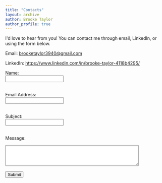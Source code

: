 ```yaml
---
title: "Contacts"
layout: archive
author: Brooke Taylor
author_profile: true
---
```


I'd love to hear from you! You can contact me through email, LinkedIn, or using the form below.

Email: brooketaylor3940@gmail.com

LinkedIn: https://www.linkedin.com/in/brooke-taylor-4118b4295/

<form action="https://formspree.io/f/mqakleyj" method="post">
  <label for="name">Name:</label><br>
  <input type="text" id="name" name="name"><br><br>

  <label for="email">Email Address:</label><br>
  <input type="email" id="email" name="email"><br><br>

  <label for="subject">Subject:</label><br>
  <input type="text" id="subject" name="subject"><br><br>

  <label for="message">Message:</label><br>
  <textarea id="message" name="message" rows="4" cols="50"></textarea><br><br>

  <input type="submit" value="Submit">
</form>